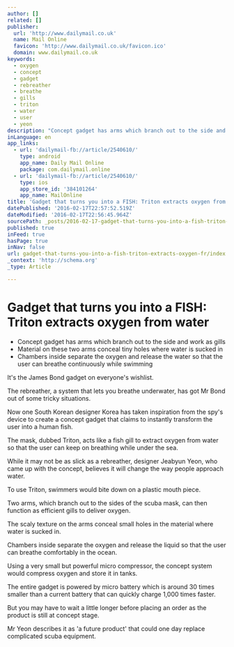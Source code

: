 ```yaml
---
author: []
related: []
publisher:
  url: 'http://www.dailymail.co.uk'
  name: Mail Online
  favicon: 'http://www.dailymail.co.uk/favicon.ico'
  domain: www.dailymail.co.uk
keywords:
  - oxygen
  - concept
  - gadget
  - rebreather
  - breathe
  - gills
  - triton
  - water
  - user
  - yeon
description: "Concept gadget has arms which branch out to the side and work as gills Material on these two arms conceal tiny holes where water is sucked in Chambers inside separate the oxygen and release the water so that the user can breathe continuously while swimming It's the James Bond gadget on everyone's wishlist."
inLanguage: en
app_links:
  - url: 'dailymail-fb://article/2540610/'
    type: android
    app_name: Daily Mail Online
    package: com.dailymail.online
  - url: 'dailymail-fb://article/2540610/'
    type: ios
    app_store_id: '384101264'
    app_name: MailOnline
title: 'Gadget that turns you into a FISH: Triton extracts oxygen from water'
datePublished: '2016-02-17T22:57:52.519Z'
dateModified: '2016-02-17T22:56:45.964Z'
sourcePath: _posts/2016-02-17-gadget-that-turns-you-into-a-fish-triton-extracts-oxygen-fr.md
published: true
inFeed: true
hasPage: true
inNav: false
url: gadget-that-turns-you-into-a-fish-triton-extracts-oxygen-fr/index.html
_context: 'http://schema.org'
_type: Article

---
```

# Gadget that turns you into a FISH&colon; Triton extracts oxygen from water

* Concept gadget has arms which branch out to the side and work as gills 
* Material on these two arms conceal tiny holes where water is sucked in 
* Chambers inside separate the oxygen and release the water so that the user can breathe continuously while swimming

It's the James Bond gadget on everyone's wishlist. 

The rebreather, a system that lets you breathe underwater, has got Mr Bond out of some tricky situations. 

Now one South Korean designer Korea has taken inspiration from the spy's device to create a concept gadget that claims to instantly transform the user into a human fish. 

The mask, dubbed Triton, acts like a fish gill to extract oxygen from water so that the user can keep on breathing while under the sea. 

While it may not be as slick as a rebreather, designer Jeabyun Yeon, who came up with the concept, believes it will change the way people approach water. 

To use Triton, swimmers would bite down on a plastic mouth piece. 

Two arms, which branch out to the sides of the scuba mask, can then function as efficient gills to deliver oxygen. 

The scaly texture on the arms conceal small holes in the material where water is sucked in. 

Chambers inside separate the oxygen and release the liquid so that the user can breathe comfortably in the ocean. 

Using a very small but powerful micro compressor, the concept system would compress oxygen and store it in tanks. 

The entire gadget is powered by micro battery which is around 30 times smaller than a current battery that can quickly charge 1,000 times faster. 

But you may have to wait a little longer before placing an order as the product is still at concept stage. 

Mr Yeon describes it as 'a future product' that could one day replace complicated scuba equipment.